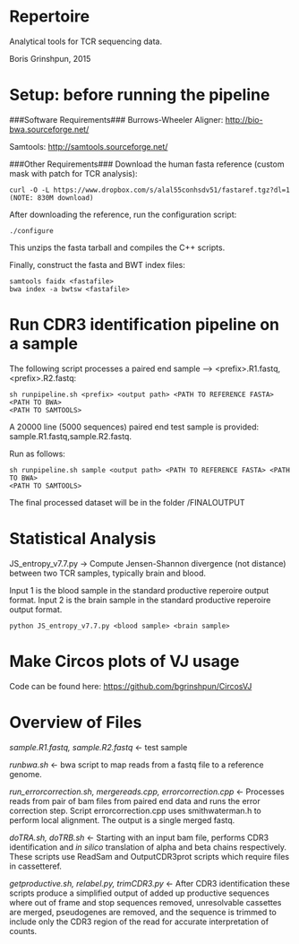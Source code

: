 Repertoire
=========
Analytical tools for TCR sequencing data.

Boris Grinshpun, 2015


Setup: before running the pipeline
=========

###Software Requirements###
Burrows-Wheeler Aligner: http://bio-bwa.sourceforge.net/

Samtools: http://samtools.sourceforge.net/

###Other Requirements###
Download the human fasta reference (custom mask with patch for TCR analysis):
```
curl -O -L https://www.dropbox.com/s/alal55conhsdv51/fastaref.tgz?dl=1  (NOTE: 830M download)
```
After downloading the reference, run the configuration script:
```
./configure
```

This unzips the fasta tarball and compiles the C++ scripts.

Finally, construct the fasta and BWT index files:
```
samtools faidx <fastafile>
bwa index -a bwtsw <fastafile>
``` 

Run CDR3 identification pipeline on a sample
=========
The following script processes a paired end sample --> \<prefix\>.R1.fastq, \<prefix\>.R2.fastq:

```
sh runpipeline.sh <prefix> <output path> <PATH TO REFERENCE FASTA> <PATH TO BWA> 
<PATH TO SAMTOOLS>
```

A 20000 line (5000 sequences) paired end test sample is provided:
sample.R1.fastq,sample.R2.fastq.

Run as follows:
```
sh runpipeline.sh sample <output path> <PATH TO REFERENCE FASTA> <PATH TO BWA> 
<PATH TO SAMTOOLS>
```

The final processed dataset will be in the folder <output path>/FINALOUTPUT


Statistical Analysis
========
JS_entropy_v7.7.py -> Compute Jensen-Shannon divergence (not distance) between two TCR samples, typically brain and blood.

Input 1 is the blood sample in the standard productive reperoire output format.
Input 2 is the brain sample in the standard productive reperoire output format.

```
python JS_entropy_v7.7.py <blood sample> <brain sample>
```


Make Circos plots of VJ usage
=======
Code can be found here:
https://github.com/bgrinshpun/CircosVJ


Overview of Files
=========
*sample.R1.fastq, sample.R2.fastq* <- test sample

*runbwa.sh* <- bwa script to map reads from a fastq file to a reference genome.

*run_errorcorrection.sh, mergereads.cpp, errorcorrection.cpp* <- Processes reads from pair of bam files from paired end data and runs the error correction step. Script errorcorrection.cpp uses smithwaterman.h to perform local alignment. The output is a single merged fastq. 

*doTRA.sh, doTRB.sh* <- Starting with an input bam file, performs CDR3 identification and *in silico* translation of alpha and beta chains respectively. These scripts use ReadSam and OutputCDR3prot scripts which require files in cassetteref.

*getproductive.sh, relabel.py, trimCDR3.py* <- After CDR3 identification these scripts produce a simplified output of added up productive sequences where out of frame and stop sequences removed, unresolvable cassettes are merged, pseudogenes are removed, and the sequence is trimmed to include only the CDR3 region of the read for accurate interpretation of counts.
